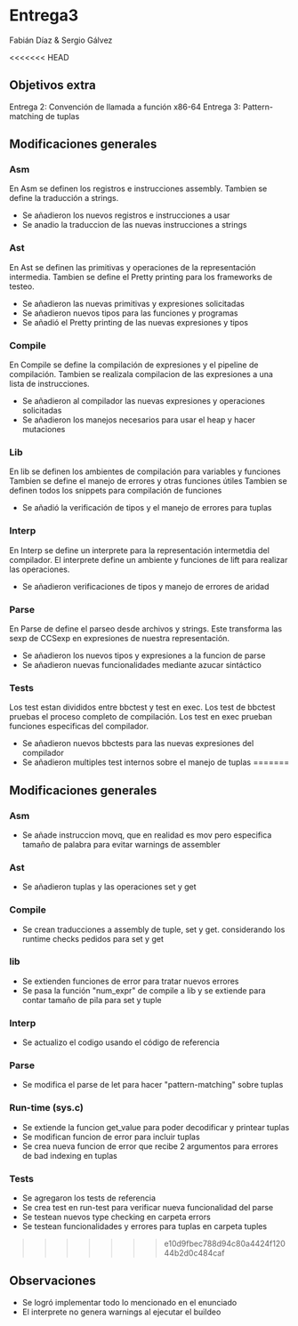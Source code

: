 # Entrega3

Fabián Díaz & Sergio Gálvez

<<<<<<< HEAD
## Objetivos extra

Entrega 2: Convención de llamada a función x86-64
Entrega 3: Pattern-matching de tuplas

## Modificaciones generales

### Asm
En Asm se definen los registros e instrucciones assembly.
Tambien se define la traducción a strings.

- Se añadieron los nuevos registros e instrucciones a usar
- Se anadio la traduccion de las nuevas instrucciones a strings

### Ast
En Ast se definen las primitivas y operaciones de la representación intermedia.
Tambien se define el Pretty printing para los frameworks de testeo.

- Se añadieron las nuevas primitivas y expresiones solicitadas
- Se añadieron nuevos tipos para las funciones y programas
- Se añadió el Pretty printing de las nuevas expresiones y tipos

### Compile
En Compile se define la compilación de expresiones y el pipeline de compilación.
Tambien se realizala compilacion de las expresiones a una lista de instrucciones.

- Se añadieron al compilador las nuevas expresiones y operaciones solicitadas
- Se añadieron los manejos necesarios para usar el heap y hacer mutaciones

### Lib
En lib se definen los ambientes de compilación para variables y funciones
Tambien se define el manejo de errores y otras funciones útiles
Tambien se definen todos los snippets para compilación de funciones

- Se añadió la verificación de tipos y el manejo de errores para tuplas

### Interp
En Interp se define un interprete para la representación intermetdia del compilador.
El interprete define un ambiente y funciones de lift para realizar las operaciones.

- Se añadieron verificaciones de tipos y manejo de errores de aridad

### Parse
En Parse de define el parseo desde archivos y strings.
Este transforma las sexp de CCSexp en expresiones de nuestra representación.

- Se añadieron los nuevos tipos y expresiones a la funcion de parse
- Se añadieron nuevas funcionalidades mediante azucar sintáctico

### Tests
Los test estan divididos entre bbctest y test en exec.
Los test de bbctest pruebas el proceso completo de compilación.
Los test en exec prueban funciones especificas del compilador.

- Se añadieron nuevos bbctests para las nuevas expresiones del compilador
- Se añadieron multiples test internos sobre el manejo de tuplas
=======
## Modificaciones generales

### Asm

- Se añade instruccion movq, que en realidad es mov pero especifica tamaño de palabra para evitar warnings de assembler

### Ast

- Se añadieron tuplas y las operaciones set y get

### Compile

- Se crean traducciones a assembly de tuple, set y get. considerando los runtime checks pedidos para set y get

### lib

- Se extienden funciones de error para tratar nuevos errores
- Se pasa la función "num_expr" de compile a lib y se extiende para contar tamaño de pila para set y tuple

### Interp

- Se actualizo el codigo usando el código de referencia

### Parse

- Se modifica el parse de let para hacer "pattern-matching" sobre tuplas

### Run-time (sys.c)

- Se extiende la funcion get_value para poder decodificar y printear tuplas
- Se modifican funcion de error para incluir tuplas
- Se crea nueva funcion de error que recibe 2 argumentos para errores de bad indexing en tuplas

### Tests

- Se agregaron los tests de referencia
- Se crea test en run-test para verificar nueva funcionalidad del parse
- Se testean nuevos type checking en carpeta errors
- Se testean funcionalidades y errores para tuplas en carpeta tuples
>>>>>>> e10d9fbec788d94c80a4424f12044b2d0c484caf

## Observaciones
- Se logró implementar todo lo mencionado en el enunciado
- El interprete no genera warnings al ejecutar el buildeo
